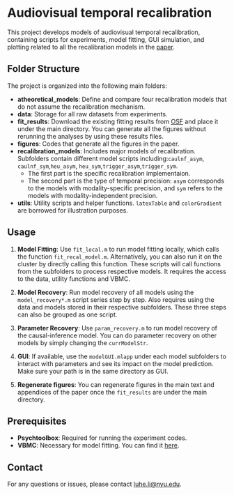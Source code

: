 # Audiovisual temporal recalibration

This project develops models of audiovisual temporal recalibration, containing scripts for experiments, model fitting, GUI simulation, and plotting related to all the recalibration models in the [paper](https://elifesciences.org/reviewed-preprints/97765).

## Folder Structure

The project is organized into the following main folders:

- **atheoretical_models**: Define and compare four recalibration models that do not assume the recalibration mechanism. 
- **data**: Storage for all raw datasets from experiments.
- **fit_results**: Download the existing fitting results from [OSF](https://elifesciences.org/reviewed-preprints/97765) and place it under the main directory. You can generate all the figures without rerunning the analyses by using these results files.
- **figures**: Codes that generate all the figures in the paper.
- **recalibration_models**: Includes major models of recalibration. Subfolders contain different model scripts including:`caulnf_asym`, `caulnf_sym`,`heu_asym`, `heu_sym`,`trigger_asym`,`trigger_sym`.
  - The first part is the specific recalibration implementaion. 
  - The second part is the type of temporal precision: `asym` corresponds to the models with modality-specific precision, and `sym` refers to the models with modality-independent precision.
- **utils**: Utility scripts and helper functions. `latexTable` and `colorGradient` are borrowed for illustration purposes.

## Usage

1. **Model Fitting**: Use `fit_local.m` to run model fitting locally, which calls 
the function `fit_recal_model.m`. Alternatively, you can also run it on the cluster by directly calling this function. These scripts will call functions from the subfolders to process respective models. It requires the access to the data, utility functions and VBMC.

2. **Model Recovery**: Run model recovery of all models using the `model_recovery*.m` script series step by step. Also requires using the data and models stored in their respective subfolders. These three steps can also be grouped as one script.

3. **Parameter Recovery**: Use `param_recovery.m` to run model recovery of the causal-inference model. You can do parameter recovery on other models by simply changing the `currModelStr`.

4. **GUI**: If available, use the `modelGUI.mlapp` under each model subfolders to interact with parameters and see its impact on the model prediction. Make sure your path is in the same directory as GUI.

5. **Regenerate figures**: You can regenerate figures in the main text and appendices of the paper once the `fit_results` are under the main directory. 

## Prerequisites

- **Psychtoolbox**: Required for running the experiment codes.
- **VBMC**: Necessary for model fitting. You can find it [here](https://github.com/acerbilab/vbmc).

## Contact

For any questions or issues, please contact luhe.li@nyu.edu.
